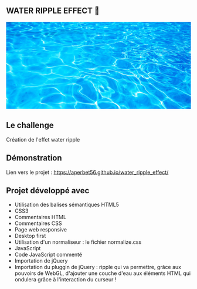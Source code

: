 ## WATER RIPPLE EFFECT 🌊

![Design preview for the project](./img/preview.png)

## Le challenge

Création de l'effet water ripple

## Démonstration

Lien vers le projet : https://aperbet56.github.io/water_ripple_effect/

## Projet développé avec

- Utilisation des balises sémantiques HTML5
- CSS3
- Commentaires HTML
- Commentaires CSS
- Page web responsive
- Desktop first
- Utilisation d'un normaliseur : le fichier normalize.css
- JavaScript
- Code JavaScript commenté
- Importation de jQuery
- Importation du pluggin de jQuery : ripple qui va permettre, grâce aux pouvoirs de WebGL, d'ajouter une couche d'eau aux éléments HTML qui ondulera grâce à l'interaction du curseur !
